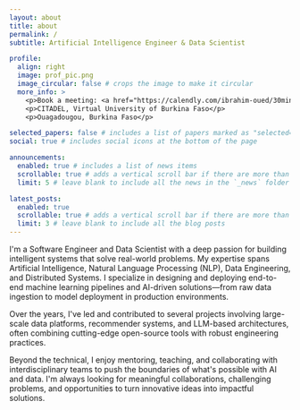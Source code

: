 ```yaml
---
layout: about
title: about
permalink: /
subtitle: Artificial Intelligence Engineer & Data Scientist

profile:
  align: right
  image: prof_pic.png
  image_circular: false # crops the image to make it circular
  more_info: >
    <p>Book a meeting: <a href="https://calendly.com/ibrahim-oued/30min" target="_blank">Calendly</a></p>
    <p>CITADEL, Virtual University of Burkina Faso</p>
    <p>Ouagadougou, Burkina Faso</p>

selected_papers: false # includes a list of papers marked as "selected={true}"
social: true # includes social icons at the bottom of the page

announcements:
  enabled: true # includes a list of news items
  scrollable: true # adds a vertical scroll bar if there are more than 3 news items
  limit: 5 # leave blank to include all the news in the `_news` folder

latest_posts:
  enabled: true
  scrollable: true # adds a vertical scroll bar if there are more than 3 new posts items
  limit: 3 # leave blank to include all the blog posts
---
```


I'm a Software Engineer and Data Scientist with a deep passion for building intelligent systems that solve real-world problems. My expertise spans Artificial Intelligence, Natural Language Processing (NLP), Data Engineering, and Distributed Systems. I specialize in designing and deploying end-to-end machine learning pipelines and AI-driven solutions—from raw data ingestion to model deployment in production environments.

Over the years, I've led and contributed to several projects involving large-scale data platforms, recommender systems, and LLM-based architectures, often combining cutting-edge open-source tools with robust engineering practices.

Beyond the technical, I enjoy mentoring, teaching, and collaborating with interdisciplinary teams to push the boundaries of what's possible with AI and data. I'm always looking for meaningful collaborations, challenging problems, and opportunities to turn innovative ideas into impactful solutions.

<!-- Write your biography here. Tell the world about yourself. Link to your favorite [subreddit](http://reddit.com). You can put a picture in, too. The code is already in, just name your picture `prof_pic.png` and put it in the `img/` folder.

Put your address / P.O. box / other info right below your picture. You can also disable any of these elements by editing `profile` property of the YAML header of your `_pages/about.md`. Edit `_bibliography/papers.bib` and Jekyll will render your [publications page](/al-folio/publications/) automatically.

Link to your social media connections, too. This theme is set up to use [Font Awesome icons](https://fontawesome.com/) and [Academicons](https://jpswalsh.github.io/academicons/), like the ones below. Add your Facebook, Twitter, LinkedIn, Google Scholar, or just disable all of them. -->
